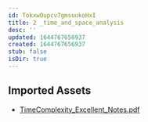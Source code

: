 ```yaml
---
id: TokxwOupcv7gmsuukoHxI
title: 2 _time_and_space_analysis
desc: ''
updated: 1644767656937
created: 1644767656937
stub: false
isDir: true
---
```

## Imported Assets
- [TimeComplexity_Excellent_Notes.pdf](/assets/timecomplexity_excellent_notes-Q5y897j16R5r.pdf)
